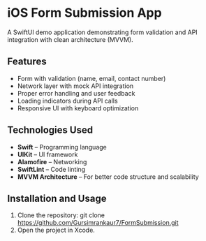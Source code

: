 # iOS Form Submission App

A SwiftUI demo application demonstrating form validation and API integration with clean architecture (MVVM).

## Features
- Form with validation (name, email, contact number)
- Network layer with mock API integration
- Proper error handling and user feedback
- Loading indicators during API calls
- Responsive UI with keyboard optimization

## Technologies Used
- **Swift** – Programming language
- **UIKit** – UI framework
- **Alamofire** – Networking
- **SwiftLint** – Code linting
- **MVVM Architecture** – For better code structure and scalability

## Installation and Usage
1. Clone the repository: git clone https://github.com/Gursimrankaur7/FormSubmission.git
2. Open the project in Xcode.
